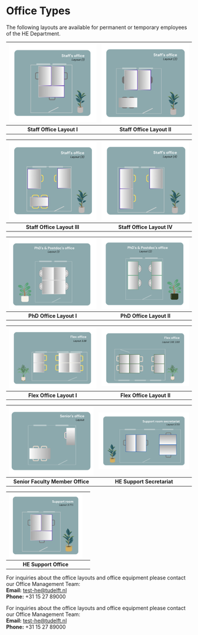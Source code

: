 # Office Types

The following layouts are available for permanent or temporary employees of the HE Department. 

| ![Staff Office Layout I](../figures/staff_office_layout_1.png) | ![Staff Office Layout II](../figures/staff_office_layout_2.png) |
|:-----------------------------------------------------------:|:------------------------------------------------------------:|
| **Staff Office Layout I**                                   | **Staff Office Layout II**                                   |

| ![Staff Office Layout III](../figures/staff_office_layout_3.png) | ![Staff Office Layout IV](../figures/staff_office_layout_4.png) |
|:--------------------------------------------------------------:|:-------------------------------------------------------------:|
| **Staff Office Layout III**                                    | **Staff Office Layout IV**                                   |

| ![PhD Office Layout I](../figures/phd_layout_1.png) | ![PhD Office Layout II](../figures/phd_layout_2.png) |
|:--------------------------------------------------:|:---------------------------------------------------:|
| **PhD Office Layout I**                             | **PhD Office Layout II**                            |

| ![Flex Office Layout I](../figures/flex_office_layout_3.38.png) | ![Flex Office Layout II](../figures/flex_office_layout_3.81_3.83.png) |
|:---------------------------------------------------------------:|:---------------------------------------------------------------------:|
| **Flex Office Layout I**                                       | **Flex Office Layout II**                                            |

| ![Senior Faculty Member Office](../figures/senior_office_layout.png) | ![HE Support Secretariat](../figures/support_room_secretariat_layout_3.73.1.png) |
|:--------------------------------------------------------------------:|:-------------------------------------------------------------------------------:|
| **Senior Faculty Member Office**                                     | **HE Support Secretariat**                                                     |

| <img src="../figures/support_room_layout_3.77.1.png" alt="HE Support Office" width="200"/> |  |
|:---------------------------------------------------------------:|:-:|
| **HE Support Office**                                           | |


For inquiries about the office layouts and office equipment please contact our Office Management Team:  
**Email:** [test-he@tudelft.nl](mailto:office-management@tudelft.nl)  
**Phone:** +31 15 27 89000

For inquiries about the office layouts and office equipment please contact our Office Management Team:  
**Email:** [test-he@tudelft.nl](mailto:test-he@tudelft.nl)  
**Phone:** +31 15 27 89000
